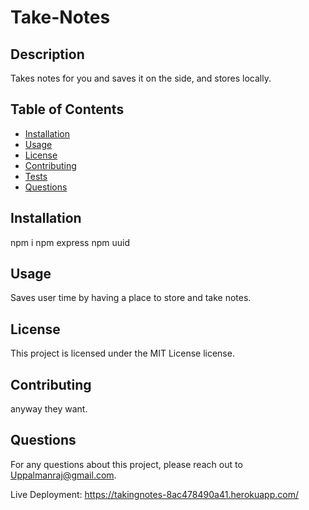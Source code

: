 # Take-Notes

## Description
Takes notes for you and saves it on the side, and stores locally.

## Table of Contents
- [Installation](#installation)
- [Usage](#usage)
- [License](#license)
- [Contributing](#contributing)
- [Tests](#tests)
- [Questions](#questions)

## Installation
npm i
npm express
npm uuid

## Usage
Saves user time by having a place to store and take notes.

## License
This project is licensed under the MIT License license.

## Contributing
anyway they want.

## Questions
For any questions about this project, please reach out to Uppalmanraj@gmail.com.

Live Deployment:
https://takingnotes-8ac478490a41.herokuapp.com/

